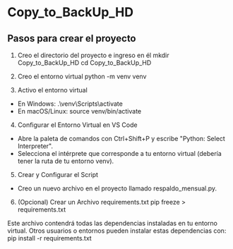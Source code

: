 # Copy_to_BackUp_HD

## Pasos para crear el proyecto
1. Creo el directorio del proyecto e ingreso en él
mkdir Copy_to_BackUp_HD
cd Copy_to_BackUp_HD

2. Creo el entorno virtual
python -m venv venv

3. Activo el entorno virtual
- En Windows:
.\venv\Scripts\activate
- En macOS/Linux:
source venv/bin/activate

4. Configurar el Entorno Virtual en VS Code
- Abre la paleta de comandos con Ctrl+Shift+P y escribe "Python: Select Interpreter".
- Selecciona el intérprete que corresponde a tu entorno virtual (debería tener la ruta de tu entorno venv).

5. Crear y Configurar el Script
- Creo un nuevo archivo en el proyecto llamado respaldo_mensual.py.

6. (Opcional) Crear un Archivo requirements.txt
pip freeze > requirements.txt

Este archivo contendrá todas las dependencias instaladas en tu entorno virtual. Otros usuarios o entornos pueden instalar estas dependencias con:
pip install -r requirements.txt

